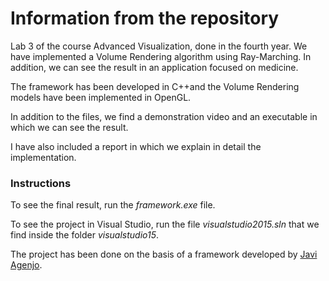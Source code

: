 # Information from the repository
Lab 3 of the course Advanced Visualization, done in the fourth year.
We have implemented a Volume Rendering algorithm using Ray-Marching. In addition, we can see the result in an application focused on medicine.

The framework has been developed in C++and the Volume Rendering models have been implemented in OpenGL.

In addition to the files, we find a demonstration video and an executable in which we can see the result.

I have also included a report in which we explain in detail the implementation.

### Instructions
To see the final result, run the *framework.exe* file.

To see the project in Visual Studio, run the file *visualstudio2015.sln* that we find inside the folder *visualstudio15*.

The project has been done on the basis of a framework developed by [Javi Agenjo](https://github.com/jagenjo).
